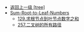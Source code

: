 - [返回上一级 [tree]](算法/tree/)
- [Sum-Root-to-Leaf-Numbers](算法/tree/Sum-Root-to-Leaf-Numbers/)
  - [129.求根节点到叶节点数字之和](算法/tree/Sum-Root-to-Leaf-Numbers/129.求根节点到叶节点数字之和.md)
  - [257.二叉树的所有路径](算法/tree/Sum-Root-to-Leaf-Numbers/257.二叉树的所有路径.md)
